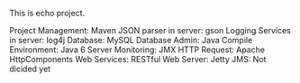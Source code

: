 This is echo project.

Project Management: Maven
JSON parser in server: gson
Logging Services in server: log4j
Database: MySQL
Database Admin:
Java Compile Environment: Java 6
Server Monitoring: JMX
HTTP Request: Apache HttpComponents
Web Services: RESTful
Web Server: Jetty
JMS: Not dicided yet
